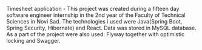 Timesheet application - This project was created during a fifteen day software engineer
 internship in the 2nd year of the Faculty of Technical Sciences in Novi Sad.  The technologies i
 used were Java(Spring Boot, Spring Security, Hibernate) and React. Data was stored in MySQL
 database. As a part of the project were also used: Flyway together with optimistic locking and
 Swagger.
